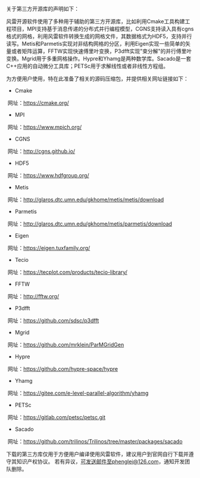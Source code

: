 关于第三方开源库的声明如下：

风雷开源软件使用了多种用于辅助的第三方开源库，比如利用Cmake工具构建工程项目，MPI支持基于消息传递的分布式并行编程模型，CGNS支持读入具有cgns格式的网格，利用风雷软件转换生成的网格文件，其数据格式为HDF5，支持并行读写。Metis和Parmetis实现对非结构网格的分区，利用Eigen实现一些简单的矢量或者矩阵运算，FFTW实现快速傅里叶变换，P3dfft实现"束分解"的并行傅里叶变换。Mgrid用于多重网格操作。Hypre和Yhamg是两种数学库。Sacado是一套C++应用的自动微分工具库；PETSc用于求解线性或者非线性方程组。

为方便用户使用，特在此准备了相关的源码压缩包，并提供相关网址链接如下：

- Cmake

​       网址：https://cmake.org/

- MPI

​       网址：https://www.mpich.org/

- CGNS

​       网址：http://cgns.github.io/

- HDF5

​       网址：https://www.hdfgroup.org/

- Metis

​       网址：http://glaros.dtc.umn.edu/gkhome/metis/metis/download

- Parmetis

​       网址：http://glaros.dtc.umn.edu/gkhome/metis/parmetis/download

- Eigen

​       网址：https://eigen.tuxfamily.org/

- Tecio

​       网址：https://tecplot.com/products/tecio-library/

- FFTW

​       网址：http://fftw.org/

- P3dfft

​       网址：https://github.com/sdsc/p3dfft

- Mgrid

​       网址：https://github.com/mrklein/ParMGridGen

- Hypre

​       网址：https://github.com/hypre-space/hypre

- Yhamg

​       网址：https://gitee.com/e-level-parallel-algorithm/yhamg

- PETSc

​       网址：https://gitlab.com/petsc/petsc.git

- Sacado

​       网址：https://github.com/trilinos/Trilinos/tree/master/packages/sacado

下载的第三方库仅用于方便用户编译使用风雷软件，建议用户到官网自行下载并遵守其知识产权协议。 若有异议，可发送邮件至phenglei@126.com，通知开发团队删除。


